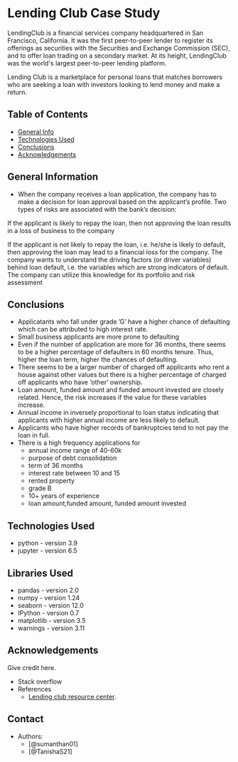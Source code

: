 # Lending Club Case Study
> 
LendingClub is a financial services company headquartered in San Francisco, California. It was the first peer-to-peer lender to register its offerings as securities with the Securities and Exchange Commission (SEC), and to offer loan trading on a secondary market. At its height, LendingClub was the world's largest peer-to-peer lending platform.

Lending Club is a marketplace for personal loans that matches borrowers who are seeking a loan with investors looking to lend money and make a return. 



## Table of Contents
* [General Info](#general-information)
* [Technologies Used](#technologies-used)
* [Conclusions](#conclusions)
* [Acknowledgements](#acknowledgements)

<!-- You can include any other section that is pertinent to your problem -->

## General Information
- When the company receives a loan application, the company has to make a decision for loan approval based on the applicant’s profile. Two types of risks are associated with the bank’s decision:

If the applicant is likely to repay the loan, then not approving the loan results in a loss of business to the company

If the applicant is not likely to repay the loan, i.e. he/she is likely to default, then approving the loan may lead to a financial loss for the company.
The company wants to understand the driving factors (or driver variables) behind loan default, i.e. the variables which are strong indicators of default.  The company can utilize this knowledge for its portfolio and risk assessment

<!-- You don't have to answer all the questions - just the ones relevant to your project. -->

## Conclusions
- Applicatants who fall under grade ’G’ have a higher chance of defaulting which can be attributed to high interest rate.
- Small business applicants are more prone to defaulting
- Even if the number of application are more for 36 months, there seems to be a higher percentage of defaulters in 60 months tenure. Thus, higher the loan term, higher the chances of defaulting.
- There seems to be a larger number of charged off applicants who rent a house against other values but there is a higher percentage of charged off applicants who  have ‘other’ ownership.
- Loan amount, funded amount and funded amount invested are closely related. Hence, the risk increases if the value for these variables increase.
- Annual income in inversely proportional to loan status indicating that applicants with higher annual income are less likely to default.
- Applicants who have higher records of bankruptcies tend to not pay the loan in full.
- There is a high frequency applications for 
  - annual income range of 40-60k
  - purpose of debt consolidation
  - term of 36 months
  - interest rate between 10 and 15
  - rented property
  - grade B
  - 10+ years of experience 
  - loan amount,funded amount, funded amount invested



<!-- You don't have to answer all the questions - just the ones relevant to your project. -->


## Technologies Used
- python - version 3.9
- jupyter - version 6.5

## Libraries Used
- pandas - version 2.0
- numpy - version 1.24
- seaborn - version 12.0
- IPython - version 0.7
- matplotlib - version 3.5
- warnings - version 3.11


<!-- As the libraries versions keep on changing, it is recommended to mention the version of library used in this project -->

## Acknowledgements
Give credit here.
- Stack overflow
- References
    - [Lending club resource center](https://www.lendingclub.com/resource-center).


## Contact
- Authors: 
    - [@sumanthan01] 
    - [@TanishaS21] 


<!-- Optional -->
<!-- ## License -->
<!-- This project is open source and available under the [... License](). -->

<!-- You don't have to include all sections - just the one's relevant to your project -->